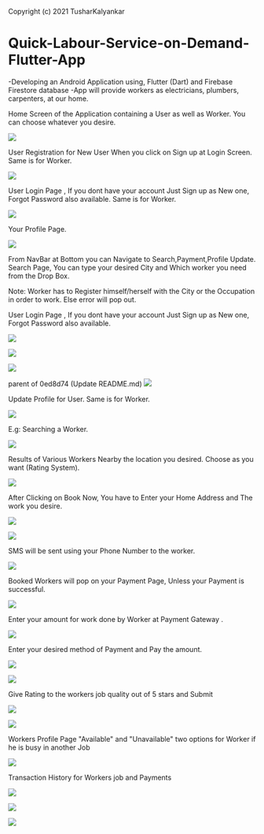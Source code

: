 Copyright (c) 2021 TusharKalyankar

# Quick-Labour-Service-on-Demand-Flutter-App
-Developing an Android Application using, Flutter (Dart) and Firebase Firestore database -App will provide workers as electricians, plumbers, carpenters, at our home.

Home Screen of the Application containing a User as well as Worker.
You can choose whatever you desire.

![](images/Screenshot%20(562).png)


User Registration for New User When you click on Sign up at Login Screen.
Same is for Worker.

![](images/Screenshot%20(563).png)


User Login Page , If you dont have your account Just Sign up as New one, Forgot Password also available.
                  Same is for Worker.

![](images/Screenshot%20(564).png)

Your Profile Page.

![](images/Screenshot%20(565).png)

From NavBar at Bottom you can Navigate to Search,Payment,Profile Update.
Search Page, You can type your desired City and Which worker you need from the Drop Box.

Note: Worker has to Register himself/herself with the City or the Occupation in order to work.
      Else error will pop out.


User Login Page , If you dont have your account Just Sign up as New one, Forgot Password also available.

![](images/Screenshot%20(563).png)

![](images/Screenshot%20(564).png)

![](images/Screenshot%20(565).png)

 parent of 0ed8d74 (Update README.md)
![](images/Screenshot%20(566).png)

Update Profile for User.
Same is for Worker.

![](images/Screenshot%20(567).png)

E.g: Searching a Worker.

![](images/Screenshot%20(568).png)

Results of Various Workers Nearby the location you desired. Choose as you want (Rating System).

![](images/Screenshot%20(569).png)

After Clicking on Book Now, You have to Enter your Home Address and The work you desire.

![](images/Screenshot%20(570).png)

![](images/Screenshot%20(571).png)

SMS will be sent using your Phone Number to the worker.

![](images/Screenshot%20(572).png)

Booked Workers will pop on your Payment Page, Unless your Payment is successful.

![](images/Screenshot%20(573).png)

Enter your amount for work done by Worker at Payment Gateway .

![](images/Screenshot%20(574).png)

Enter your desired method of Payment and Pay the amount.

![](images/Screenshot%20(575).png)

![](images/Screenshot%20(576).png)

Give Rating to the workers job quality out of 5 stars and Submit

![](images/Screenshot%20(577).png)

![](images/Screenshot%20(578).png)

Workers Profile Page "Available" and "Unavailable" two options for Worker if he is busy in another Job

![](images/Screenshot%20(579).png)

Transaction History for Workers job and Payments

![](images/Screenshot%20(580).png)

![](images/Screenshot%20(581).png)

![](images/Screenshot%20(582).png)
